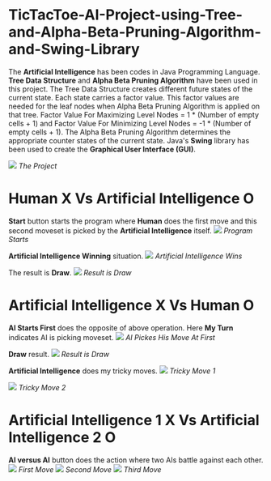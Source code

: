# TicTacToe-AI-Project-using-Tree-and-Alpha-Beta-Pruning-Algorithm-and-Swing-Library

The **Artificial Intelligence** has been codes in Java Programming Language. **Tree Data Structure** and **Alpha Beta Pruning Algorithm** have been used in this project. The Tree Data Structure creates different future states of the current state. Each state carries a factor value. This factor values are needed for the leaf nodes when Alpha Beta Pruning Algorithm is applied on that tree. Factor Value For Maximizing Level Nodes = 1 * (Number of empty cells + 1) and Factor Value For Minimizing Level Nodes = -1 * (Number of empty cells + 1). The Alpha Beta Pruning Algorithm determines the appropriate counter states of the current state.
Java's **Swing** library has been used to create the **Graphical User Interface (GUI)**.

![](Screenshots/0.png)
_The Project_

# Human X Vs Artificial Intelligence O 
**Start** button starts the program where **Human** does the first move and this second moveset is picked by the **Artificial Intelligence** itself.
![](Screenshots/1.png)
_Program Starts_

**Artificial Intelligence Winning** situation.
![](Screenshots/2.png)
_Artificial Intelligence Wins_

The result is **Draw**.
![](Screenshots/3.png)
_Result is Draw_

# Artificial Intelligence X Vs Human O
**AI Starts First** does the opposite of above operation. Here **My Turn** indicates AI is picking moveset.
![](Screenshots/4.png)
_AI Pickes His Move At First_

**Draw** result.
![](Screenshots/5.png)
_Result is Draw_

**Artificial Intelligence** does my tricky moves.
![](Screenshots/6.png)
_Tricky Move 1_

![](Screenshots/7.png)
_Tricky Move 2_

# Artificial Intelligence 1 X Vs Artificial Intelligence 2 O
**AI versus AI** button does the action where two AIs battle against each other.
![](Screenshots/8.png)
_First Move_
![](Screenshots/9.png)
_Second Move_
![](Screenshots/10.png)
_Third Move_



